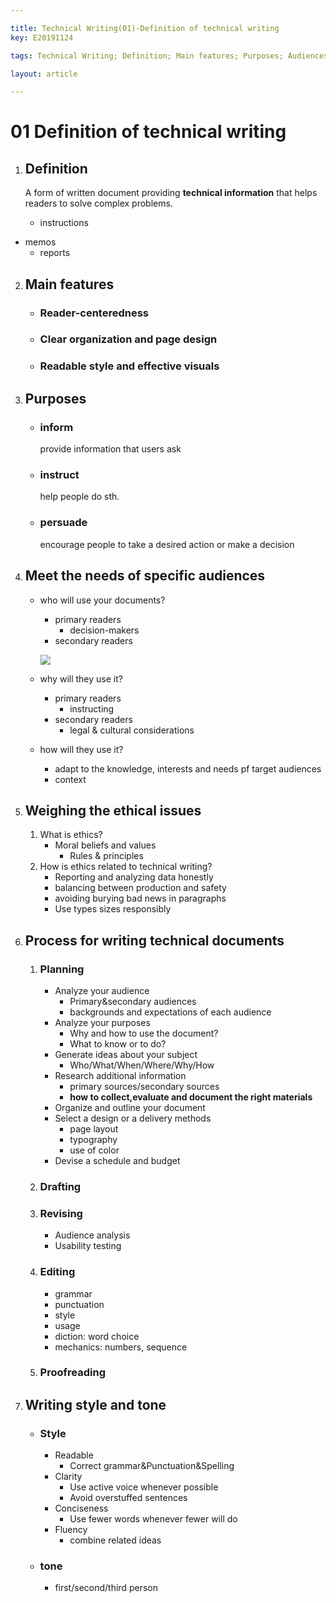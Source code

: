 ```yaml
---

title: Technical Writing(01)-Definition of technical writing
key: E20191124

tags: Technical Writing; Definition; Main features; Purposes; Audiences; Process; Style and Tone

layout: article

---
```


# 01 Definition of technical writing

<!--more-->

1. ## Definition

   A form of written document providing **technical information** that helps readers to solve complex problems.

   - instructions
- memos
   - reports

2. ## Main features

   - ### Reader-centeredness

   - ### Clear organization and page design

   - ### Readable style and effective visuals

3. ## Purposes

   - ### inform

     provide information that users ask

   - ### instruct

     help people do sth.

   - ### persuade

     encourage people to take a desired action or make a decision

4. ## Meet the needs of specific audiences

   - who will use your documents?

     - primary readers
       - decision-makers
     - secondary readers

     ![](https://suntarliarzn-1258316859.cos.ap-chongqing.myqcloud.com/technical%20wrting/level%20of%20technicality.jpg)

   - why will they use it?

     - primary readers
       - instructing
     - secondary readers
       - legal & cultural considerations

   - how will they use it?

     - adapt to the knowledge, interests and needs pf target audiences
     - context

5. ## Weighing the ethical issues

   1. What is ethics?
      - Moral beliefs and values
        - Rules & principles
   2. How is ethics related to technical writing?
      - Reporting and analyzing data honestly
      - balancing between production and safety
      - avoiding burying bad news in paragraphs
      - Use types sizes responsibly 

6. ## Process for writing technical documents

   1. ### Planning

      - Analyze your audience
        - Primary&secondary audiences
        - backgrounds and expectations of each audience
      - Analyze your purposes
        -  Why and how to use the document?
        - What to know or to do?
      - Generate ideas about your subject
        - Who/What/When/Where/Why/How
      - Research additional information
        - primary sources/secondary sources
        - **how to collect,evaluate and document the right materials**
      - Organize and outline your document
      - Select a design or a delivery methods
        - page layout
        - typography
        - use of color
      - Devise a schedule and budget

   2. ### Drafting

   3. ### Revising

      - Audience analysis
      - Usability testing

   4. ### Editing

      - grammar
      - punctuation
      - style
      - usage
      - diction: word choice
      - mechanics: numbers, sequence

   5. ### Proofreading

7. ## Writing style and tone

   - ### Style

     - Readable
       - Correct grammar&Punctuation&Spelling
     - Clarity
       - Use active voice whenever possible
       - Avoid overstuffed sentences
     - Conciseness
       - Use fewer words whenever fewer will do
     - Fluency
       - combine related ideas

   - ### tone

     - first/second/third person